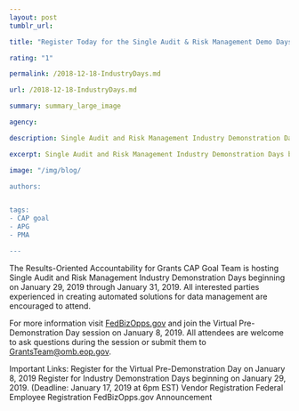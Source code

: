 ```yaml
---
layout: post
tumblr_url:

title: "Register Today for the Single Audit & Risk Management Demo Days!"

rating: "1"

permalink: /2018-12-18-IndustryDays.md

url: /2018-12-18-IndustryDays.md

summary: summary_large_image

agency:

description: Single Audit and Risk Management Industry Demonstration Days begin January 29, 2019.

excerpt: Single Audit and Risk Management Industry Demonstration Days begin January 29, 2019.

image: "/img/blog/

authors:


tags:
- CAP goal
- APG
- PMA

---
```

The Results-Oriented Accountability for Grants CAP Goal Team is hosting Single Audit and Risk Management Industry Demonstration 
Days beginning on January 29, 2019 through January 31, 2019. All interested parties experienced in creating automated solutions for 
data management are encouraged to attend.

For more information visit [FedBizOpps.gov](FedBizOpps.gov) and join the Virtual Pre-Demonstration Day session on January 8, 2019. All attendees are 
welcome to ask questions during the session or submit them to [GrantsTeam@omb.eop.gov](GrantsTeam@omb.gov).

Important Links:
Register for the Virtual Pre-Demonstration Day on January 8, 2019
Register for Industry Demonstration Days beginning on January 29, 2019. (Deadline: January 17, 2019 at 6pm EST)
Vendor Registration
Federal Employee Registration
FedBizOpps.gov Announcement
